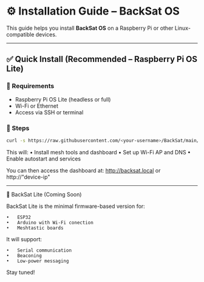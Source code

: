 # ⚙️ Installation Guide – BackSat OS

This guide helps you install **BackSat OS** on a Raspberry Pi or other Linux-compatible devices.

---

## ✅ Quick Install (Recommended – Raspberry Pi OS Lite)

### 🧰 Requirements

- Raspberry Pi OS Lite (headless or full)
- Wi-Fi or Ethernet
- Access via SSH or terminal

### 🧪 Steps

```bash
curl -s https://raw.githubusercontent.com/<your-username>/BackSat/main/backsat-install-script.sh | bash

```

This will:
	•	Install mesh tools and dashboard
	•	Set up Wi-Fi AP and DNS
	•	Enable autostart and services

You can then access the dashboard at:
http://backsat.local or http://"device-ip"

---

🧪 BackSat Lite (Coming Soon)

BackSat Lite is the minimal firmware-based version for:

	•	ESP32
	•	Arduino with Wi-Fi conection
	•	Meshtastic boards

It will support:

	•	Serial communication
	•	Beaconing
	•	Low-power messaging

Stay tuned!
